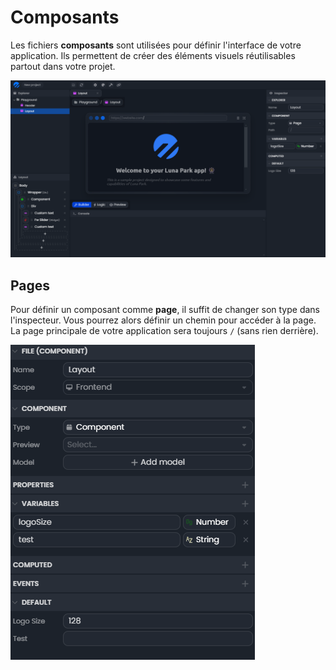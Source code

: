 # Composants

Les fichiers **composants** sont utilisées pour définir l'interface de votre application. Ils permettent de créer des éléments visuels réutilisables partout dans votre projet.

![Capture d'écran de l'éditeur Luna Park](../../../assets/layout-editor/page-layouts-assets/screen1.png)

## Pages

Pour définir un composant comme **page**, il suffit de changer son type dans l'inspecteur. Vous pourrez alors définir un chemin pour accéder à la page. La page principale de votre application sera toujours `/` (sans rien derrière).

![Capture d'écran de l'éditeur Luna Park](../../../assets/layout-editor/page-layouts-assets/gif1.gif)